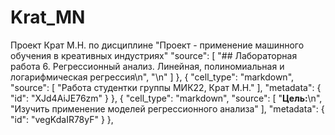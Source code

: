 # Krat_MN
Проект Крат М.Н. по дисциплине "Проект - применение машинного обучения в креативных индустриях"
 "source": [
        "##  Лабораторная работа 6. Регрессионный анализ. Линейная, полиномиальная и логарифмическая регрессия\n",
        "\n"
      ]
    },
    {
      "cell_type": "markdown",
      "source": [
        "Работа студентки группы МИК22, Крат М.Н."
      ],
      "metadata": {
        "id": "XJd4AiJE76zm"
      }
    },
    {
      "cell_type": "markdown",
      "source": [
        "**Цель:**\n",
        "Изучить применение моделей регрессионного анализа"
      ],
      "metadata": {
        "id": "vegKdaIR78yF"
      }
    },
